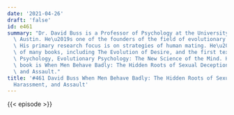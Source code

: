 ```yaml
---
date: '2021-04-26'
draft: 'false'
id: e461
summary: "Dr. David Buss is a Professor of Psychology at the University of Texas at\
  \ Austin. He\u2019s one of the founders of the field of evolutionary psychology.\
  \ His primary research focus is on strategies of human mating. He\u2019s the author\
  \ of many books, including The Evolution of Desire, and the first textbook in Evolutionary\
  \ Psychology, Evolutionary Psychology: The New Science of the Mind. His most recent\
  \ book is When Men Behave Badly: The Hidden Roots of Sexual Deception, Harassment,\
  \ and Assault."
title: '#461 David Buss When Men Behave Badly: The Hidden Roots of Sexual Deception,
  Harassment, and Assault'
---
```

{{< episode >}}
